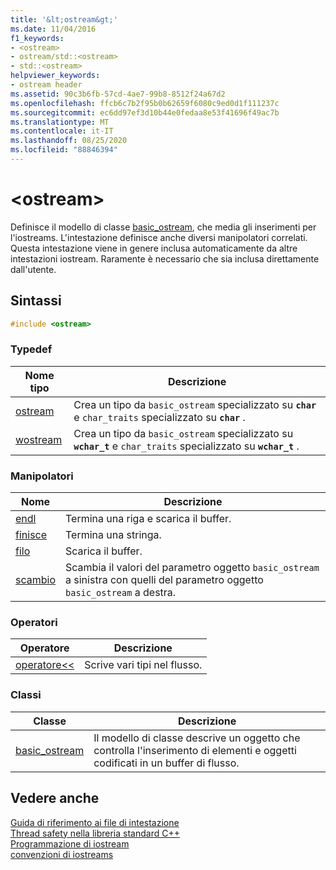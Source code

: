 ```yaml
---
title: '&lt;ostream&gt;'
ms.date: 11/04/2016
f1_keywords:
- <ostream>
- ostream/std::<ostream>
- std::<ostream>
helpviewer_keywords:
- ostream header
ms.assetid: 90c3b6fb-57cd-4ae7-99b8-8512f24a67d2
ms.openlocfilehash: ffcb6c7b2f95b0b62659f6080c9ed0d1f111237c
ms.sourcegitcommit: ec6dd97ef3d10b44e0fedaa8e53f41696f49ac7b
ms.translationtype: MT
ms.contentlocale: it-IT
ms.lasthandoff: 08/25/2020
ms.locfileid: "88846394"
---
```

# <a name="ltostreamgt"></a>&lt;ostream&gt;

Definisce il modello di classe [basic_ostream](../standard-library/basic-ostream-class.md), che media gli inserimenti per l'iostreams. L'intestazione definisce anche diversi manipolatori correlati. Questa intestazione viene in genere inclusa automaticamente da altre intestazioni iostream. Raramente è necessario che sia inclusa direttamente dall'utente.

## <a name="syntax"></a>Sintassi

```cpp
#include <ostream>
```

### <a name="typedefs"></a>Typedef

|Nome tipo|Descrizione|
|-|-|
|[ostream](../standard-library/ostream-typedefs.md#ostream)|Crea un tipo da `basic_ostream` specializzato su **`char`** e `char_traits` specializzato su **`char`** .|
|[wostream](../standard-library/ostream-typedefs.md#wostream)|Crea un tipo da `basic_ostream` specializzato su **`wchar_t`** e `char_traits` specializzato su **`wchar_t`** .|

### <a name="manipulators"></a>Manipolatori

|Nome|Descrizione|
|-|-|
|[endl](../standard-library/ostream-functions.md#endl)|Termina una riga e scarica il buffer.|
|[finisce](../standard-library/ostream-functions.md#ends)|Termina una stringa.|
|[filo](../standard-library/ostream-functions.md#flush)|Scarica il buffer.|
|[scambio](../standard-library/ostream-functions.md#swap)|Scambia il valori del parametro oggetto `basic_ostream` a sinistra con quelli del parametro oggetto `basic_ostream` a destra.|

### <a name="operators"></a>Operatori

|Operatore|Descrizione|
|-|-|
|[operatore<<](../standard-library/ostream-operators.md#op_lt_lt)|Scrive vari tipi nel flusso.|

### <a name="classes"></a>Classi

|Classe|Descrizione|
|-|-|
|[basic_ostream](../standard-library/basic-ostream-class.md)|Il modello di classe descrive un oggetto che controlla l'inserimento di elementi e oggetti codificati in un buffer di flusso.|

## <a name="see-also"></a>Vedere anche

[Guida di riferimento ai file di intestazione](../standard-library/cpp-standard-library-header-files.md)\
[Thread safety nella libreria standard C++](../standard-library/thread-safety-in-the-cpp-standard-library.md)\
[Programmazione di iostream](../standard-library/iostream-programming.md)\
[convenzioni di iostreams](../standard-library/iostreams-conventions.md)
